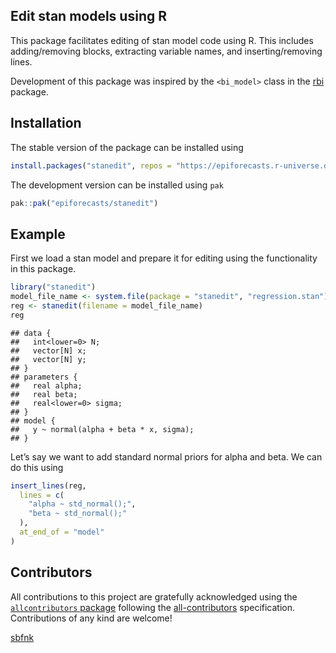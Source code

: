 
## Edit stan models using R

This package facilitates editing of stan model code using R. This
includes adding/removing blocks, extracting variable names, and
inserting/removing lines.

Development of this package was inspired by the `<bi_model>` class in
the [rbi](https://github.com/sbfnk/rbi) package.

## Installation

The stable version of the package can be installed using

``` r
install.packages("stanedit", repos = "https://epiforecasts.r-universe.dev/")
```

The development version can be installed using `pak`

``` r
pak::pak("epiforecasts/stanedit")
```

## Example

First we load a stan model and prepare it for editing using the
functionality in this package.

``` r
library("stanedit")
model_file_name <- system.file(package = "stanedit", "regression.stan")
reg <- stanedit(filename = model_file_name)
reg
```

    ## data {
    ##   int<lower=0> N;
    ##   vector[N] x;
    ##   vector[N] y;
    ## }
    ## parameters {
    ##   real alpha;
    ##   real beta;
    ##   real<lower=0> sigma;
    ## }
    ## model {
    ##   y ~ normal(alpha + beta * x, sigma);
    ## }

Let’s say we want to add standard normal priors for alpha and beta. We
can do this using

``` r
insert_lines(reg,
  lines = c(
    "alpha ~ std_normal();",
    "beta ~ std_normal();"
  ),
  at_end_of = "model"
)
```

## Contributors

<!-- ALL-CONTRIBUTORS-LIST:START - Do not remove or modify this section -->
<!-- prettier-ignore-start -->
<!-- markdownlint-disable -->

All contributions to this project are gratefully acknowledged using the
[`allcontributors` package](https://github.com/ropensci/allcontributors)
following the [all-contributors](https://allcontributors.org)
specification. Contributions of any kind are welcome!

<a href="https://github.com/epiforecasts/stanedit/commits?author=sbfnk">sbfnk</a>

<!-- markdownlint-enable -->
<!-- prettier-ignore-end -->
<!-- ALL-CONTRIBUTORS-LIST:END -->
